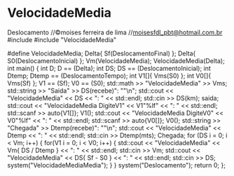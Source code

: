 # VelocidadeMedia
Deslocamento
//©moises ferreira de lima
//moisesfdl_pbt@hotmail.com.br
#include <iostream>
#include "VelocidadeMedia"

#define VelocidadeMedia;
Delta{ Sf(DeslocamentoFinal) };
Delta{ S0(DeslocamentoInicial) };
Vm(VelocidadeMedia);
VelocidadeMedia(Delta);
int main()
{
	int D;
	D == (Delta);
	int DS;
	DS == (DeslocamentoInicial);
	int Dtemp;
	Dtemp == (DeslocamentoTempo);
	int V1[]{ Vms(S0) };
	int V0[]{ Vms(Sf) };
	V1 == (Sf);
	V0 == (S0);
	std::math >> "VelocidadeMedia" >> Vms;
	std::string >> "Saida" >> DS(recebe)": ""\n";
	std::cout << "VelocidadeMedia" << DS << ": " << std::endl;
	std::cin >> DS(km);
	saida;
	std::cout << "VelocidadeMedia DigiteV1" << V1"%lf" << ": " << std::endl;
	std::scanf >> auto{V1[]};
	V1();
	std::cout << "VelocidadeMedia DigiteV0" << V0"%lf" << ": " << std::endl;
	std::scanf >> auto{V0[]};
	V0();
	std::string >> "Chegada" >> Dtemp(recebe)": ""\n";
	std::cout << "VelocidadeMedia" << Dtemp << ": " << std::endl;
	std::cin >> Dtemp(mts);
	Chegada;
	for (DS i = 0; i < Vm; i++)
	{
		for(V1 i = 0; i < V0; i++)
		{
		std::cout << "VelocidadeMedia" << Vm{ DS / Dtemp } << ": " << std::endl;
		std::cin >> Vm;
		std::cout << "VelocidadeMedia" << DS{ Sf - S0 } << ": " << std::endl;
		std::cin >> DS;
		system("VelocidadeMediaMedia");
		}
	}
	system("Deslocamento");
	return 0;
};
